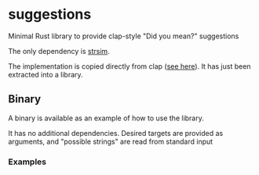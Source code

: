 suggestions
===========
Minimal Rust library to provide clap-style "Did you mean?" suggestions

The only dependency is [strsim](https://lib.rs/crates/strsim).

The implementation is copied directly from clap ([see here](https://github.com/clap-rs/clap/blob/7b7c76e3d0279b474c774ea738aecb1d77251df8/src/parse/features/suggestions.rs#L12-L24)). It has just been extracted into a library.

## Binary
A binary is available as an example of how to use the library.

It has no additional dependencies. Desired targets are provided as arguments, and "possible strings" are read from standard input

### Examples

